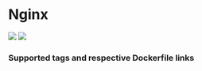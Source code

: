 # Nginx
[![](https://images.microbadger.com/badges/image/antonchernik/nginx.svg)](https://microbadger.com/images/antonchernik/nginx)
[![](https://images.microbadger.com/badges/version/antonchernik/nginx.svg)](https://microbadger.com/images/antonchernik/nginx)
### Supported tags and respective Dockerfile links
<br/>